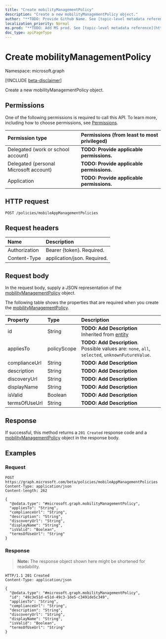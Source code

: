 ```yaml
---
title: "Create mobilityManagementPolicy"
description: "Create a new mobilityManagementPolicy object."
author: "**TODO: Provide Github Name. See [topic-level metadata reference](https://msgo.azurewebsites.net/add/document/guidelines/metadata.html#topic-level-metadata)**"
localization_priority: Normal
ms.prod: "**TODO: Add MS prod. See [topic-level metadata reference](https://msgo.azurewebsites.net/add/document/guidelines/metadata.html#topic-level-metadata)**"
doc_type: apiPageType
---
```


# Create mobilityManagementPolicy
Namespace: microsoft.graph

[!INCLUDE [beta-disclaimer](../../includes/beta-disclaimer.md)]

Create a new mobilityManagementPolicy object.

## Permissions
One of the following permissions is required to call this API. To learn more, including how to choose permissions, see [Permissions](/graph/permissions-reference).

|Permission type|Permissions (from least to most privileged)|
|:---|:---|
|Delegated (work or school account)|**TODO: Provide applicable permissions.**|
|Delegated (personal Microsoft account)|**TODO: Provide applicable permissions.**|
|Application|**TODO: Provide applicable permissions.**|

## HTTP request

<!-- {
  "blockType": "ignored"
}
-->
``` http
POST /policies/mobileAppManagementPolicies
```

## Request headers
|Name|Description|
|:---|:---|
|Authorization|Bearer {token}. Required.|
|Content-Type|application/json. Required.|

## Request body
In the request body, supply a JSON representation of the [mobilityManagementPolicy](../resources/mobilitymanagementpolicy.md) object.

The following table shows the properties that are required when you create the [mobilityManagementPolicy](../resources/mobilitymanagementpolicy.md).

|Property|Type|Description|
|:---|:---|:---|
|id|String|**TODO: Add Description** Inherited from [entity](../resources/entity.md)|
|appliesTo|policyScope|**TODO: Add Description**. Possible values are: `none`, `all`, `selected`, `unknownFutureValue`.|
|complianceUrl|String|**TODO: Add Description**|
|description|String|**TODO: Add Description**|
|discoveryUrl|String|**TODO: Add Description**|
|displayName|String|**TODO: Add Description**|
|isValid|Boolean|**TODO: Add Description**|
|termsOfUseUrl|String|**TODO: Add Description**|



## Response

If successful, this method returns a `201 Created` response code and a [mobilityManagementPolicy](../resources/mobilitymanagementpolicy.md) object in the response body.

## Examples

### Request
<!-- {
  "blockType": "request",
  "name": "create_mobilitymanagementpolicy_from_mobilitymanagementpolicies"
}
-->
``` http
POST https://graph.microsoft.com/beta/policies/mobileAppManagementPolicies
Content-Type: application/json
Content-length: 262

{
  "@odata.type": "#microsoft.graph.mobilityManagementPolicy",
  "appliesTo": "String",
  "complianceUrl": "String",
  "description": "String",
  "discoveryUrl": "String",
  "displayName": "String",
  "isValid": "Boolean",
  "termsOfUseUrl": "String"
}
```


### Response
>**Note:** The response object shown here might be shortened for readability.
<!-- {
  "blockType": "response",
  "truncated": true,
  "@odata.type": "microsoft.graph.mobilityManagementPolicy"
}
-->
``` http
HTTP/1.1 201 Created
Content-Type: application/json

{
  "@odata.type": "#microsoft.graph.mobilityManagementPolicy",
  "id": "49c3e51d-e51d-49c3-1de5-c3491de5c349",
  "appliesTo": "String",
  "complianceUrl": "String",
  "description": "String",
  "discoveryUrl": "String",
  "displayName": "String",
  "isValid": "Boolean",
  "termsOfUseUrl": "String"
}
```


